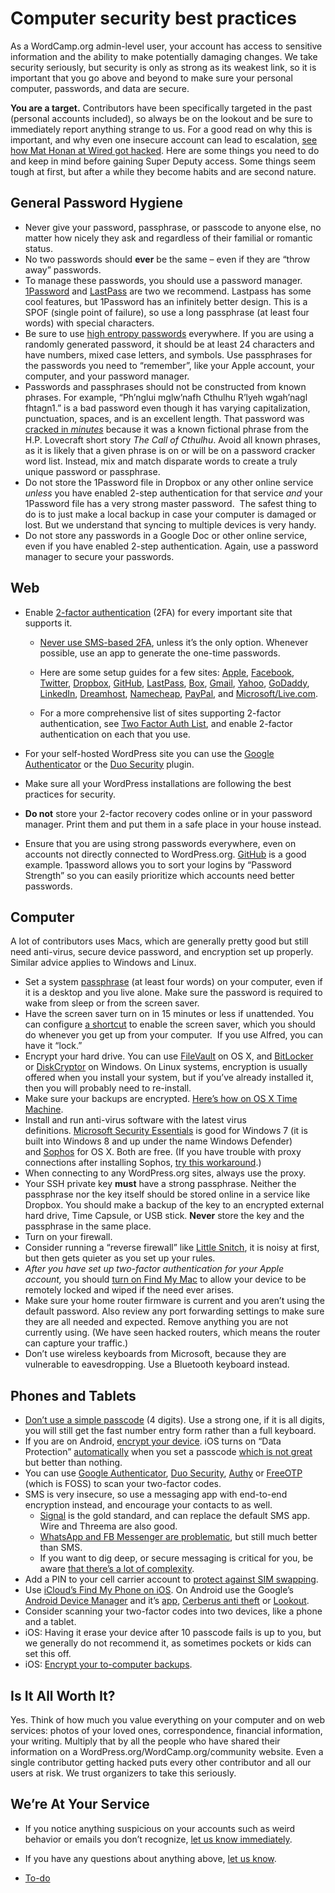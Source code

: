 # Computer security best practices

As a WordCamp.org admin-level user, your account has access to sensitive information and the ability to make potentially damaging changes. We take security seriously, but security is only as strong as its weakest link, so it is important that you go above and beyond to make sure your personal computer, passwords, and data are secure.

**You are a target.** Contributors have been specifically targeted in the past (personal accounts included), so always be on the lookout and be sure to immediately report anything strange to us. For a good read on why this is important, and why even one insecure account can lead to escalation, [see how Mat Honan at Wired got hacked](https://www.wired.com/2012/08/apple-amazon-mat-honan-hacking/). Here are some things you need to do and keep in mind before gaining Super Deputy access. Some things seem tough at first, but after a while they become habits and are second nature.

## General Password Hygiene

*   Never give your password, passphrase, or passcode to anyone else, no matter how nicely they ask and regardless of their familial or romantic status.
*   No two passwords should **ever** be the same – even if they are “throw away” passwords.
*   To manage these passwords, you should use a password manager. [1Password](https://1password.com/) and [LastPass](https://www.lastpass.com/) are two we recommend. Lastpass has some cool features, but 1Password has an infinitely better design. This is a SPOF (single point of failure), so use a long passphrase (at least four words) with special characters.
*   Be sure to use [high entropy passwords](https://en.support.wordpress.com/selecting-a-strong-password/#how-to-create-a-passphrase) everywhere. If you are using a randomly generated password, it should be at least 24 characters and have numbers, mixed case letters, and symbols. Use passphrases for the passwords you need to “remember”, like your Apple account, your computer, and your password manager.
*   Passwords and passphrases should not be constructed from known phrases. For example, “Ph’nglui mglw’nafh Cthulhu R’lyeh wgah’nagl fhtagn1.” is a bad password even though it has varying capitalization, punctuation, spaces, and is an excellent length. That password was [cracked in *minutes*](https://arstechnica.com/information-technology/2013/08/thereisnofatebutwhatwemake-turbo-charged-cracking-comes-to-long-passwords/) because it was a known fictional phrase from the H.P. Lovecraft short story *The Call of Cthulhu*. Avoid all known phrases, as it is likely that a given phrase is on or will be on a password cracker word list. Instead, mix and match disparate words to create a truly unique password or passphrase.
*   Do not store the 1Password file in Dropbox or any other online service *unless* you have enabled 2-step authentication for that service *and* your 1Password file has a very strong master password.  The safest thing to do is to just make a local backup in case your computer is damaged or lost. But we understand that syncing to multiple devices is very handy.
*   Do not store any passwords in a Google Doc or other online service, even if you have enabled 2-step authentication. Again, use a password manager to secure your passwords.

## Web

*   Enable [2-factor authentication](http://searchsecurity.techtarget.com/definition/two-factor-authentication) (2FA) for every important site that supports it.
    
    *   [Never use SMS-based 2FA](https://www.schneier.com/blog/archives/2016/08/nist_is_no_long.html), unless it’s the only option. Whenever possible, use an app to generate the one-time passwords.
    
    *   Here are some setup guides for a few sites: [Apple](https://support.apple.com/kb/HT5570), [Facebook](https://www.facebook.com/help/909243165853369/?helpref=hc_fnav), [Twitter](https://support.twitter.com/articles/20170388), [Dropbox](https://www.dropbox.com/help/363/en), [GitHub](https://help.github.com/articles/about-two-factor-authentication/), [LastPass](https://support.logmeininc.com/lastpass/help/enable-multifactor-authentication-lp010002), [Box](https://support.box.com/hc/en-us/articles/360044195853-Configuring-Two-Step-Login-Verification), [Gmail](https://support.google.com/accounts/answer/180744?hl=en), [Yahoo](http://help.yahoo.com/kb/index?page=content&y=PROD_ACCT&locale=en_US&id=SLN5013), [GoDaddy](https://www.godaddy.com/help/what-is-2-step-verification-31995), [LinkedIn](https://www.linkedin.com/help/linkedin/answer/531/two-step-verification-overview?lang=en), [Dreamhost](https://help.dreamhost.com/hc/en-us/articles/216013897-Multifactor-Authentication-overview), [Namecheap](https://www.namecheap.com/support/knowledgebase/article.aspx/9253/45/how-to-two-factor-authentication), [PayPal](https://www.paypal.com/us/cgi-bin?cmd=xpt/Marketing_CommandDriven/securitycenter/PayPalSecurityKey-outside&bn_r=o), and [Microsoft/Live.com](http://windows.microsoft.com/en-au/windows/two-step-verification-faq).
    *   For a more comprehensive list of sites supporting 2-factor authentication, see [Two Factor Auth List](http://twofactorauth.org/), and enable 2-factor authentication on each that you use.
*   For your self-hosted WordPress site you can use the [Google Authenticator](https://wordpress.org/plugins/google-authenticator/) or the [Duo Security](https://duo.com/docs/wordpress) plugin.
*   Make sure all your WordPress installations are following the best practices for security.
*   **Do not** store your 2-factor recovery codes online or in your password manager. Print them and put them in a safe place in your house instead.
*   Ensure that you are using strong passwords everywhere, even on accounts not directly connected to WordPress.org. [GitHub](https://github.com/) is a good example. 1password allows you to sort your logins by “Password Strength” so you can easily prioritize which accounts need better passwords.

## Computer

A lot of contributors uses Macs, which are generally pretty good but still need anti-virus, secure device password, and encryption set up properly. Similar advice applies to Windows and Linux.

*   Set a system [passphrase](https://en.support.wordpress.com/selecting-a-strong-password/#how-to-create-a-passphrase) (at least four words) on your computer, even if it is a desktop and you live alone. Make sure the password is required to wake from sleep or from the screen saver.
*   Have the screen saver turn on in 15 minutes or less if unattended. You can configure [a shortcut](https://www.macworld.com/article/1049080/software/lockscreen.html) to enable the screen saver, which you should do whenever you get up from your computer.  If you use Alfred, you can have it “lock.”
*   Encrypt your hard drive. You can use [FileVault](https://support.apple.com/kb/HT4790) on OS X, and [BitLocker](https://www.howtogeek.com/192894/how-to-set-up-bitlocker-encryption-on-windows/) or [DiskCryptor](https://ssd.eff.org/en/node/49 "How to: Encrypt Your Windows Device") on Windows. On Linux systems, encryption is usually offered when you install your system, but if you’ve already installed it, then you will probably need to re-install.
*   Make sure your backups are encrypted. [Here’s how on OS X Time Machine](https://support.apple.com/en-euro/guide/mac-help/mh11421/mac).
*   Install and run anti-virus software with the latest virus definitions. [Microsoft Security Essentials](https://support.microsoft.com/de-de/help/14210/security-essentials-download) is good for Windows 7 (it is built into Windows 8 and up under the name Windows Defender) and [Sophos](https://home.sophos.com/mac) for OS X. Both are free. (If you have trouble with proxy connections after installing Sophos, [try this workaround](https://cloudup.com/cCq4WF7KUVM).)
*   When connecting to any WordPress.org sites, always use the proxy.
*   Your SSH private key **must** have a strong passphrase. Neither the passphrase nor the key itself should be stored online in a service like Dropbox. You should make a backup of the key to an encrypted external hard drive, Time Capsule, or USB stick. **Never** store the key and the passphrase in the same place.
*   Turn on your firewall.
*   Consider running a “reverse firewall” like [Little Snitch](https://www.obdev.at/products/littlesnitch/index.html), it is noisy at first, but then gets quieter as you set up your rules.
*   *After you have set up two-factor authentication for your Apple account,* you should [turn on Find My Mac](https://www.apple.com/icloud/setup/mac.html) to allow your device to be remotely locked and wiped if the need ever arises.
*   Make sure your home router firmware is current and you aren’t using the default password. Also review any port forwarding settings to make sure they are all needed and expected. Remove anything you are not currently using. (We have seen hacked routers, which means the router can capture your traffic.)
*   Don’t use wireless keyboards from Microsoft, because they are vulnerable to eavesdropping. Use a Bluetooth keyboard instead.

## Phones and Tablets

*   [Don’t use a simple passcode](https://support.apple.com/kb/HT4113) (4 digits). Use a strong one, if it is all digits, you will still get the fast number entry form rather than a full keyboard.
*   If you are on Android, [encrypt your device](http://www.howtogeek.com/141953/how-to-encrypt-your-android-phone-and-why-you-might-want-to/). iOS turns on “Data Protection” [automatically](http://searchconsumerization.techtarget.com/tip/How-iOS-encryption-and-Data-Protection-work) when you set a passcode [which is not great](http://www.zdziarski.com/blog/?p=2149) but better than nothing.
*   You can use [Google Authenticator](https://support.google.com/accounts/answer/1066447?rd=1), [Duo Security](https://www.duosecurity.com/), [Authy](https://www.authy.com/) or [FreeOTP](https://fedorahosted.org/freeotp/) (which is FOSS) to scan your two-factor codes.
*   SMS is very insecure, so use a messaging app with end-to-end encryption instead, and encourage your contacts to as well.
    *   [Signal](https://www.signal.org/) is the gold standard, and can replace the default SMS app. Wire and Threema are also good.
    *   [WhatsApp and FB Messenger are problematic](https://www.securemessagingapps.com/), but still much better than SMS.
    *   If you want to dig deep, or secure messaging is critical for you, be aware [that there’s a lot of complexity](https://www.eff.org/deeplinks/2018/03/secure-messaging-more-secure-mess).
*   Add a PIN to your cell carrier account to [protect against SIM swapping](https://www.vice.com/en_us/article/zm8a9y/how-to-protect-yourself-from-sim-swapping-hacks).
*   Use [iCloud’s Find My Phone on iOS](https://www.apple.com/icloud/features/find-my-iphone.html). On Android use the Google’s [Android Device Manager](https://www.google.com/android/devicemanager) and it’s [app](https://play.google.com/store/apps/details?id=com.google.android.apps.adm&hl=en), [Cerberus anti theft](https://www.cerberusapp.com/) or [Lookout](https://play.google.com/store/apps/details?id=com.lookout&hl=en).
*   Consider scanning your two-factor codes into two devices, like a phone and a tablet.
*   iOS: Having it erase your device after 10 passcode fails is up to you, but we generally do not recommend it, as sometimes pockets or kids can set this off.
*   iOS: [Encrypt your to-computer backups](https://cloudup.com/cuVfSHIiFY0).

## Is It All Worth It?

Yes. Think of how much you value everything on your computer and on web services: photos of your loved ones, correspondence, financial information, your writing. Multiply that by all the people who have shared their information on a WordPress.org/WordCamp.org/community website. Even a single contributor getting hacked puts every other contributor and all our users at risk. We trust organizers to take this seriously.

## We’re At Your Service

*   If you notice anything suspicious on your accounts such as weird behavior or emails you don’t recognize, [let us know immediately](mailto:support@wordcamp.org).
*   If you have any questions about anything above, [let us know](mailto:support@wordcamp.org).

*   [To-do](# "To-do")